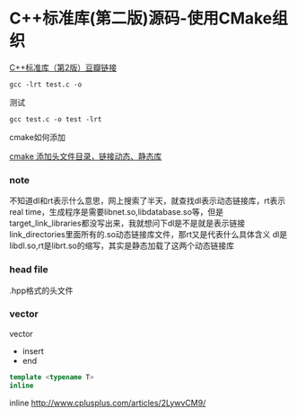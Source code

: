 # C++标准库(第二版)源码-使用CMake组织

[C++标准库（第2版）豆瓣链接](https://book.douban.com/subject/26419721/)

`gcc -lrt test.c -o`

测试

`gcc test.c -o test -lrt`

cmake如何添加

[cmake 添加头文件目录，链接动态、静态库](https://www.cnblogs.com/binbinjx/p/5626916.html)

### note

不知道dl和rt表示什么意思，网上搜索了半天，就查找dl表示动态链接库，rt表示real time，生成程序是需要libnet.so,libdatabase.so等，但是target_link_libraries都没写出来，我就想问下dl是不是就是表示链接link_directories里面所有的.so动态链接库文件，那rt又是代表什么具体含义
dl是libdl.so,rt是librt.so的缩写，其实是静态加载了这两个动态链接库


### head file
.hpp格式的头文件

### vector

vector
- insert
- end

```c++
template <typename T>
inline
```

inline
http://www.cplusplus.com/articles/2LywvCM9/

